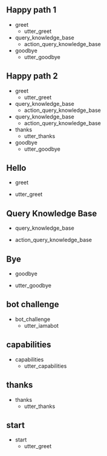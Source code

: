 ## Happy path 1
* greet
  - utter_greet
* query_knowledge_base
  - action_query_knowledge_base
* goodbye
  - utter_goodbye

## Happy path 2
* greet
  - utter_greet
* query_knowledge_base
  - action_query_knowledge_base
* query_knowledge_base
  - action_query_knowledge_base
* thanks
  - utter_thanks
* goodbye
  - utter_goodbye

## Hello
* greet
- utter_greet

## Query Knowledge Base
* query_knowledge_base
- action_query_knowledge_base

## Bye
* goodbye
- utter_goodbye

## bot challenge
* bot_challenge
  - utter_iamabot

## capabilities
* capabilities
  - utter_capabilities

## thanks
* thanks
  - utter_thanks

## start
* start
  - utter_greet
